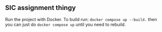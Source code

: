 ## SIC assignment thingy

Run the project with Docker.
To build run:
`docker compose up --build.`
then you can just do
`docker compose up`
until you need to rebuild.
